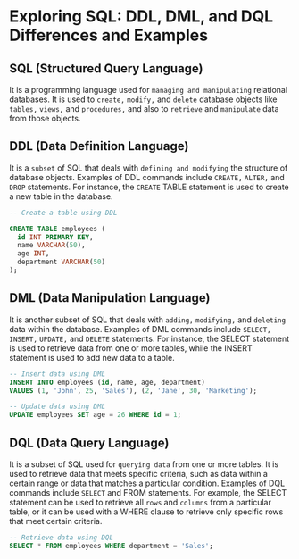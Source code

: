 # Exploring SQL: DDL, DML, and DQL Differences and Examples



## SQL (Structured Query Language)
It is a programming language used for `managing and manipulating` relational databases. It is used to `create,` `modify,` and `delete` database objects like `tables,` `views,` and `procedures,` and also to `retrieve` and `manipulate` data from those objects.


## DDL (Data Definition Language)
It is a `subset` of SQL that deals with `defining and modifying` the structure of database objects. Examples of DDL commands include `CREATE,` `ALTER,` and `DROP` statements. For instance, the `CREATE` TABLE statement is used to create a new table in the database.

```sql
-- Create a table using DDL

CREATE TABLE employees (
  id INT PRIMARY KEY,
  name VARCHAR(50),
  age INT,
  department VARCHAR(50)
);
```

## DML (Data Manipulation Language)
It is another subset of SQL that deals with `adding,` `modifying,` and `deleting` data within the database. Examples of DML commands include `SELECT,` `INSERT,` `UPDATE,` and `DELETE` statements. For instance, the SELECT statement is used to retrieve data from one or more tables, while the INSERT statement is used to add new data to a table.
```sql
-- Insert data using DML
INSERT INTO employees (id, name, age, department)
VALUES (1, 'John', 25, 'Sales'), (2, 'Jane', 30, 'Marketing');
```
```sql
-- Update data using DML
UPDATE employees SET age = 26 WHERE id = 1;
```

## DQL (Data Query Language)
It is a subset of SQL used for `querying data` from one or more tables. It is used to retrieve data that meets specific criteria, such as data within a certain range or data that matches a particular condition. Examples of DQL commands include `SELECT` and FROM statements. For example, the SELECT statement can be used to retrieve all `rows` and `columns` from a particular table, or it can be used with a WHERE clause to retrieve only specific rows that meet certain criteria.
```sql
-- Retrieve data using DQL
SELECT * FROM employees WHERE department = 'Sales';
````





